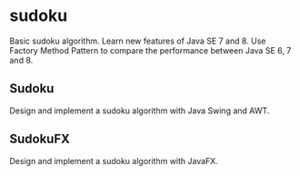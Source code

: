# sudoku

Basic sudoku algorithm. Learn new features of Java SE 7 and 8. Use Factory Method Pattern to compare the performance between Java SE 6, 7 and 8.

## Sudoku
Design and implement a sudoku algorithm with Java Swing and AWT.

## SudokuFX
Design and implement a sudoku algorithm with JavaFX.
